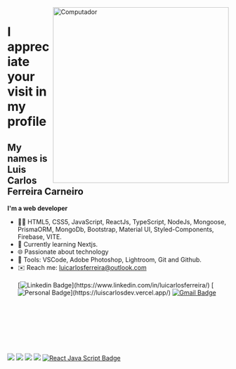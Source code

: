 <img src="https://raw.githubusercontent.com/MicaelliMedeiros/micaellimedeiros/master/image/computer-illustration.png" min-width="400px" max-width="400px" width="400px" align="right" alt="Computador">


# I appreciate your visit in my profile
## My names is Luis Carlos Ferreira Carneiro


**I'm a web developer**

- 👩‍💻 HTML5, CSS5, JavaScript, ReactJs, TypeScript, NodeJs, Mongoose, PrismaORM, MongoDb, Bootstrap, Material UI, Styled-Components, Firebase, VITE.
- 🧠 Currently learning  Nextjs.
- 🌐 Passionate about technology
- 🔧 Tools: VSCode, Adobe Photoshop, Lightroom, Git and Github.
- ✉️ Reach me: luicarlosferreira@outlook.com
  <br>
  <br>
[![Linkedin Badge](https://img.shields.io/badge/-LinkedIn-6633cc?style=flat-square&logo=Linkedin&logoColor=white&link=[https://www.linkedin.com/in/luicarlosferreira/](https://www.linkedin.com/in/luicarlosferreira/))](https://www.linkedin.com/in/luicarlosferreira/)
[![Personal Badge](https://img.shields.io/badge/-Website-6633cc?style=flat-square&logo=Me&logoColor=white&link=https://[https://luiscarlosdev.vercel.app](https://luiscarlosdev.vercel.app/))](https://luiscarlosdev.vercel.app/)
[![Gmail Badge](https://img.shields.io/badge/-luicarlosferreira@outlook.com-6633cc?style=flat-square&logo=Gmail&logoColor=white&link=mailto:luicarlosferreira@outlook.com)](mailto:luicarlosferreira@outlook.com)


</br> <br> <br> <br>
<p align="left">
  <br>
  <br>
  <a href="#" alt="Html5">
  <img src="https://img.shields.io/badge/HTML5-E34F26?style=for-the-badge&logo=html5&logoColor=white"/></a>
  <a href="#" alt="Css3">
  <img src="https://img.shields.io/badge/CSS3-1572B6?style=for-the-badge&logo=css3&logoColor=white"/></a>  
  <a href="#" alt="Bootstrap">
  <img src="https://img.shields.io/badge/Bootstrap-563D7C?style=for-the-badge&logo=bootstrap&logoColor=white"/></a>  
  <a href="#" alt="Javascript">
  <img src="https://img.shields.io/badge/JavaScript-323330?style=for-the-badge&logo=javascript&logoColor=F7DF1E"/></a>
  <a href="#" alt="ReactJs">
  <img src="https://img.shields.io/badge/React-20232A?style=for-the-badge&logo=react&logoColor=61DAFB" alt="React Java Script Badge" /></a>
   
</p>  
